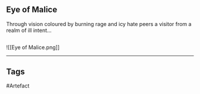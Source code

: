 ## Eye of Malice
Through vision coloured by burning rage and icy hate peers a visitor from a realm of ill intent...
## 
![[Eye of Malice.png]]

---
## Tags
#Artefact